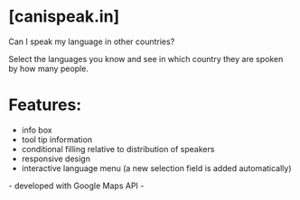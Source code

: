 # [canispeak.in]

Can I speak my language in other countries?

Select the languages you know and see in which country they are spoken by how many people.

# Features:
+ info box
+ tool tip information
+ conditional filling relative to distribution of speakers
+ responsive design
+ interactive language menu (a new selection field is added automatically)

<text align="center">- developed with Google Maps API -</text>